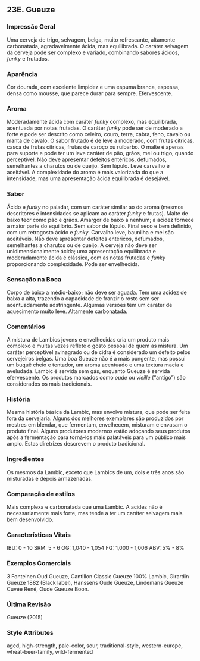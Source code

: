 ## 23E. Gueuze

### Impressão Geral

Uma cerveja de trigo, selvagem, belga, muito refrescante, altamente carbonatada, agradavelmente ácida, mas equilibrada. O caráter selvagem da cerveja pode ser complexo e variado, combinando sabores ácidos, *funky* e frutados.

### Aparência

Cor dourada, com excelente limpidez e uma espuma branca, espessa, densa como mousse, que parece durar para sempre. Efervescente.

### Aroma

Moderadamente ácida com caráter *funky* complexo, mas equilibrada, acentuada por notas frutadas. O caráter *funky* pode ser de moderado a forte e pode ser descrito como celeiro, couro, terra, cabra, feno, cavalo ou manta de cavalo. O sabor frutado é de leve a moderado, com frutas cítricas, casca de frutas cítricas, frutas de caroço ou ruibarbo. O malte é apenas para suporte e pode ter um leve caráter de pão, grãos, mel ou trigo, quando perceptível. Não deve apresentar defeitos entéricos, defumados, semelhantes a charutos ou de queijo. Sem lúpulo. Leve carvalho é aceitável. A complexidade do aroma é mais valorizada do que a intensidade, mas uma apresentação ácida equilibrada é desejável.

### Sabor

Ácido e *funky* no paladar, com um caráter similar ao do aroma (mesmos descritores e intensidades se aplicam ao caráter *funky* e frutas). Malte de baixo teor como pão e grãos. Amargor de baixo a nenhum; a acidez fornece a maior parte do equilíbrio. Sem sabor de lúpulo. Final seco e bem definido, com um retrogosto ácido e *funky*. Carvalho leve, baunilha e mel são aceitáveis. Não deve apresentar defeitos entéricos, defumados, semelhantes a charutos ou de queijo. A cerveja não deve ser unidimensionalmente ácida; uma apresentação equilibrada e moderadamente ácida é clássica, com as notas frutadas e *funky* proporcionando complexidade. Pode ser envelhecida.

### Sensação na Boca

Corpo de baixo a médio-baixo; não deve ser aguada. Tem uma acidez de baixa a alta, trazendo a capacidade de franzir o rosto sem ser acentuadamente adstringente. Algumas versões têm um caráter de aquecimento muito leve. Altamente carbonatada.

### Comentários

A mistura de Lambics jovens e envelhecidas cria um produto mais complexo e muitas vezes reflete o gosto pessoal de quem as mistura. Um caráter perceptível avinagrado ou de cidra é considerado um defeito pelos cervejeiros belgas. Uma boa Gueuze não é a mais pungente, mas possui um buquê cheio e tentador, um aroma acentuado e uma textura macia e aveludada. Lambic é servida sem gás, enquanto Gueuze é servida efervescente. Os produtos marcados como *oude* ou *vieille* (“antigo”) são considerados os mais tradicionais.

### História

Mesma história básica da Lambic, mas envolve mistura, que pode ser feita fora da cervejaria. Alguns dos melhores exemplares são produzidos por mestres em blendar, que fermentam, envelhecem, misturam e envasam o produto final. Alguns produtores modernos estão adoçando seus produtos após a fermentação para torná-los mais palatáveis para um público mais amplo. Estas diretrizes descrevem o produto tradicional.

### Ingredientes

Os mesmos da Lambic, exceto que Lambics de um, dois e três anos são misturadas e depois armazenadas.

### Comparação de estilos

Mais complexa e carbonatada que uma Lambic. A acidez não é necessariamente mais forte, mas tende a ter um caráter selvagem mais bem desenvolvido.

### Características Vitais

IBU: 0 - 10
SRM: 5 - 6
OG: 1,040 - 1,054
FG: 1,000 - 1,006
ABV: 5% - 8%

### Exemplos Comerciais

3 Fonteinen Oud Gueuze, Cantillon Classic Gueuze 100% Lambic, Girardin Gueuze 1882 (Black label), Hanssens Oude Gueuze, Lindemans Gueuze Cuvée René, Oude Gueuze Boon.

### Última Revisão

Gueuze (2015)

### Style Attributes

aged, high-strength, pale-color, sour, traditional-style, western-europe, wheat-beer-family, wild-fermented

